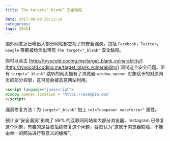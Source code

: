 ```yaml
---
title: The target=“_blank” 安全缺陷

date: 2017-06-08 20:11:18
categories:
tags: [BUG]
---
```

国外网友近日曝出大部分网站都忽视了的安全漏洞，包括 `Facebook`，`Twitter`，`Google` 等都被检测出带有 `The target="_blank"` 安全缺陷。

你可以点击 [http://tvvocold.coding.me/target_blank_vulnerability/](http://tvvocold.coding.me/target_blank_vulnerability/) 测试这个安全问题。带有 `target="_blank"` 跳转的网页拥有了浏览器 `window.opener` 对象赋予的对原网页的部分权限，这可能会被恶意网站利用。

```html
<script language="javascript">
window.opener.location = 'https://example.com'
</script>
```

漏洞修复方法：为 `target="_blank"` 加上 `rel="noopener noreferrer"` 属性。

预计该“安全漏洞”影响了 99% 的互联网网站和大部分浏览器，Instagram 已修复这个问题，有趣的是谷歌拒绝修复这个问题，谷歌认为“这属于浏览器缺陷，不能由单一的网站进行有意义的缓解”。
